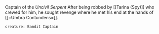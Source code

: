 Captain of the *Uncivil Serpent*
After being robbed by [[Tarina (Spy)]] who crewed for him, he sought revenge where he met his end at the hands of [[=Umbra Contundens=]].

```statblock
creature: Bandit Captain
```
